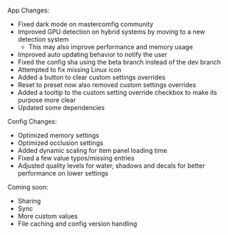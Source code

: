 App Changes:
* Fixed dark mode on mastercomfig community
* Improved GPU detection on hybrid systems by moving to a new detection system
  * This may also improve performance and memory usage
* Improved auto updating behavior to notify the user
* Fixed the config sha using the beta branch instead of the dev branch
* Attempted to fix missing Linux icon
* Added a button to clear custom settings overrides
* Reset to preset now also removed custom settings overrides
* Added a tooltip to the custom setting override checkbox to make its purpose more clear
* Updated some dependencies

Config Changes:
* Optimized memory settings
* Optimized occlusion settings
* Added dynamic scaling for item panel loading time
* Fixed a few value typos/missing entries
* Adjusted quality levels for water, shadows and decals for better performance on lower settings

Coming soon:
* Sharing
* Sync
* More custom values
* File caching and config version handling
